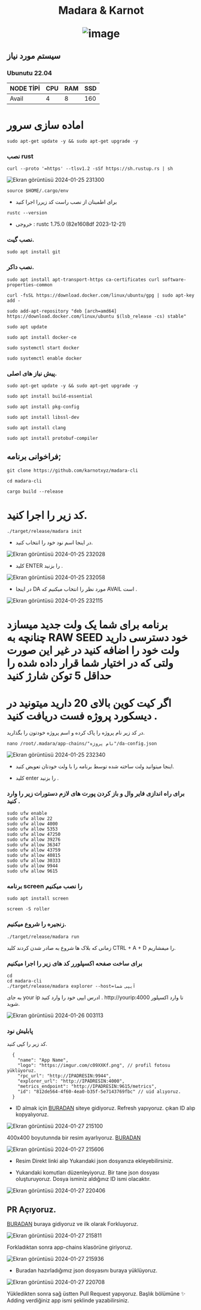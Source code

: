 <h1 align="center"> Madara & Karnot
  
![image](https://pbs.twimg.com/media/GEs4hlUXAAEf03M?format=jpg&name=large)

## سیستم مورد نیاز
### Ubunutu 22.04
NODE TİPİ | CPU     | RAM      | SSD     |
| ------------- | ------------- | ------------- | -------- |
| Avail  | 4         | 8         | 160  |
  

# اماده سازی سرور 

```
sudo apt-get update -y && sudo apt-get upgrade -y
```
### نصب rust
```
curl --proto '=https' --tlsv1.2 -sSf https://sh.rustup.rs | sh
```


![Ekran görüntüsü 2024-01-25 231300](https://github.com/CoinHuntersTR/Avail-Full-Node/assets/111747226/fcfb956e-ab50-4e9d-a957-41556e883f41)
```
source $HOME/.cargo/env
```
* برای اطمینان از نصب راست کد زیررا اجرا کنید

```
rustc --version
```
* خروجی : rustc 1.75.0 (82e1608df 2023-12-21)

### نصب گیت.
```
sudo apt install git
```
### نصب داکر.

```
sudo apt install apt-transport-https ca-certificates curl software-properties-common
```
```
curl -fsSL https://download.docker.com/linux/ubuntu/gpg | sudo apt-key add -
```
```
sudo add-apt-repository "deb [arch=amd64] https://download.docker.com/linux/ubuntu $(lsb_release -cs) stable"
```
```
sudo apt update
```
```
sudo apt install docker-ce
```
```
sudo systemctl start docker
```
```
sudo systemctl enable docker
```

### پیش نیاز های اصلی.
```
sudo apt-get update -y && sudo apt-get upgrade -y
```
```
sudo apt install build-essential
```
```
sudo apt install pkg-config
```
```
sudo apt install libssl-dev
```
```
sudo apt install clang
```
```
sudo apt install protobuf-compiler
```

## فراخوانی برنامه;
```
git clone https://github.com/karnotxyz/madara-cli
```
```
cd madara-cli
```
```
cargo build --release
```
# کد زیر را اجرا کنید.
```
./target/release/madara init
```
* در اینجا اسم نود خود را انتخاب کنید.

![Ekran görüntüsü 2024-01-25 232028](https://github.com/CoinHuntersTR/Avail-Full-Node/assets/111747226/855de031-ad14-46b7-88bc-011333f8765f)

* کلید ENTER را بزنید .

![Ekran görüntüsü 2024-01-25 232058](https://github.com/CoinHuntersTR/Avail-Full-Node/assets/111747226/5de29fce-115c-42cf-a055-fcb30d827486)

* در اینجا DA مورد نظر را انتخاب میکنیم که AVAIL است .

![Ekran görüntüsü 2024-01-25 232115](https://github.com/CoinHuntersTR/Avail-Full-Node/assets/111747226/ae813da1-c25c-4181-bda3-515043599c32)

# برنامه برای شما یک ولت جدید میسازد چنانچه به RAW SEED خود دسترسی دارید ولت خود را اضافه کنید در غیر این صورت ولتی که در اختیار شما قرار داده شده را حداقل 5 توکن شارژ کنید

# اگر کیت کوین بالای 20 دارید میتونید در دیسکورد پروژه فست دریافت کنید .


در کد زیر نام پروژه را پاک کرده و اسم پروژه خودتون را بگذارید.
```
nano /root/.madara/app-chains/"نام پروژه"/da-config.json
```
![Ekran görüntüsü 2024-01-25 232340](https://github.com/CoinHuntersTR/Avail-Full-Node/assets/111747226/88e2fd32-1109-4d78-8f1a-dce8902d44be)

* اینجا میتوانید ولت ساخته شده توسط برنامه را با ولت خودتان تعویض کنید.

* کلید enter را بزنید .

### برای راه اندازی فایر وال و باز کردن پورت های لازم دستورات زیر را وارد کنید .
```
sudo ufw enable
sudo ufw allow 22
sudo ufw allow 4000
sudo ufw allow 5353
sudo ufw allow 47250
sudo ufw allow 39276
sudo ufw allow 36347
sudo ufw allow 43759
sudo ufw allow 40815
sudo ufw allow 30333
sudo ufw allow 9944
sudo ufw allow 9615
```
### برنامه screen را نصب میکنیم
```
sudo apt install screen
```
```
screen -S roller
```
### زنجیره را شروع میکنیم.

```
./target/release/madara run
```
زمانی که بلاک ها شروع به صادر شدن کردند کلید CTRL + A + D را میفشاریم.

### برای ساخت صفحه اکسپلورر کد های زیر را اجرا میکنیم 
```
cd
cd madara-cli
./target/release/madara explorer --host=آیپی شما
```
به جای your ip ادرس ایپی خود را وارد کنید . http://yourip:4000 تا وارد اکسپلور شوید.

![Ekran görüntüsü 2024-01-26 003113](https://github.com/CoinHuntersTR/Avail-Full-Node/assets/111747226/b568b4b2-d4ab-4e9d-a2df-92c06fe9afb3)

### پابلیش نود

کد زیر را کپی کنید.
```
  {
    "name": "App Name",
    "logo": "https://imgur.com/c09XXKf.png", // profil fotosu yüklüyoruz.
    "rpc_url": "http://IPADRESIN:9944",
    "explorer_url": "http://IPADRESIN:4000",
    "metrics_endpoint": "http://IPADRESIN:9615/metrics", 
    "id": "812de564-4f60-4ea0-b35f-5e7143769fbc" // uid alıyoruz.
  }
```
* ID almak için [BURADAN](https://www.uuidgenerator.net/) siteye gidiyoruz. Refresh yapıyoruz. çıkan ID alıp kopyalıyoruz.

![Ekran görüntüsü 2024-01-27 215100](https://github.com/CoinHuntersTR/Avail-Full-Node/assets/111747226/3f519de4-93c8-4167-8545-786729ba784c)

400x400 boyutunnda bir resim ayarlıyoruz. [BURADAN](https://resimlink.com/)

![Ekran görüntüsü 2024-01-27 215606](https://github.com/CoinHuntersTR/Avail-Full-Node/assets/111747226/b336b64a-e32c-44b3-b8b3-e7b5d320fe18)

* Resim Direkt linki alıp Yukarıdaki json dosyanıza ekleyebilirsiniz.

* Yukarıdaki komutları düzenleyiyoruz. Bir tane json dosyası oluşturuyoruz. Dosya isminiz aldığınız ID ismi olacaktır.

![Ekran görüntüsü 2024-01-27 220406](https://github.com/CoinHuntersTR/Avail-Full-Node/assets/111747226/67f0ebd0-44eb-4309-bae2-39fd9286dc37)


## PR Açıyoruz.

[BURADAN](https://github.com/karnotxyz/avail-campaign-listing) buraya gidiyoruz ve ilk olarak Forkluyoruz.

![Ekran görüntüsü 2024-01-27 215811](https://github.com/CoinHuntersTR/Avail-Full-Node/assets/111747226/e75cae6d-b503-49ed-b73b-222a1ee56d1c)

Forkladıktan sonra app-chains klasörüne giriyoruz.

![Ekran görüntüsü 2024-01-27 215936](https://github.com/CoinHuntersTR/Avail-Full-Node/assets/111747226/0437e175-a142-44c7-a465-d48ef194dd89)

* Buradan hazırladığımız json dosyasını buraya yüklüyoruz. 

![Ekran görüntüsü 2024-01-27 220708](https://github.com/CoinHuntersTR/Avail-Full-Node/assets/111747226/38efaa74-0a00-499a-93f7-5f66d3ff3853)

Yükledikten sonra sağ üstten Pull Request yapıyoruz. Başlık bölümüne ✨ Adding verdiğiniz app ismi şeklinde yazabilirsiniz.





